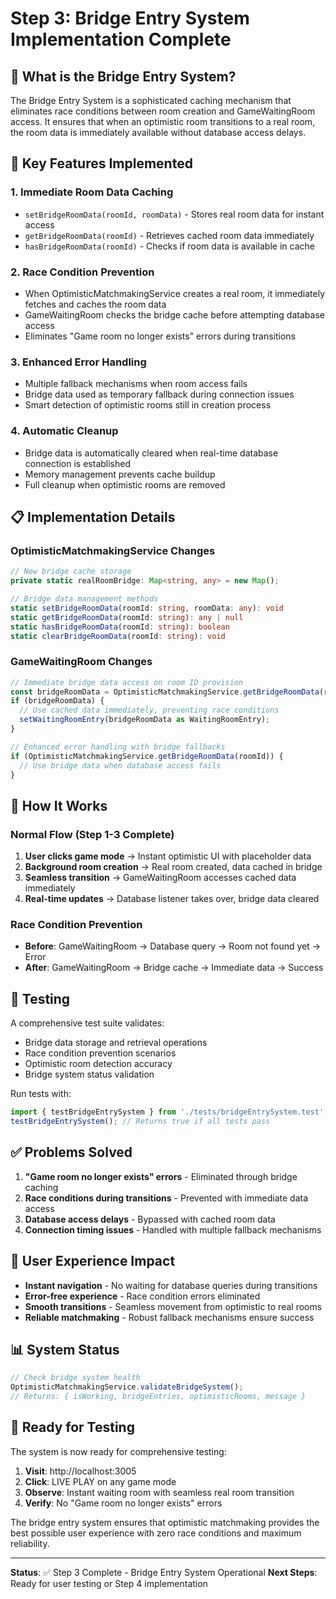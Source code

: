 # Step 3: Bridge Entry System Implementation Complete

## 🌉 What is the Bridge Entry System?

The Bridge Entry System is a sophisticated caching mechanism that eliminates race conditions between room creation and GameWaitingRoom access. It ensures that when an optimistic room transitions to a real room, the room data is immediately available without database access delays.

## 🚀 Key Features Implemented

### 1. **Immediate Room Data Caching**
- `setBridgeRoomData(roomId, roomData)` - Stores real room data for instant access
- `getBridgeRoomData(roomId)` - Retrieves cached room data immediately
- `hasBridgeRoomData(roomId)` - Checks if room data is available in cache

### 2. **Race Condition Prevention**
- When OptimisticMatchmakingService creates a real room, it immediately fetches and caches the room data
- GameWaitingRoom checks the bridge cache before attempting database access
- Eliminates "Game room no longer exists" errors during transitions

### 3. **Enhanced Error Handling**
- Multiple fallback mechanisms when room access fails
- Bridge data used as temporary fallback during connection issues
- Smart detection of optimistic rooms still in creation process

### 4. **Automatic Cleanup**
- Bridge data is automatically cleared when real-time database connection is established
- Memory management prevents cache buildup
- Full cleanup when optimistic rooms are removed

## 📋 Implementation Details

### OptimisticMatchmakingService Changes
```typescript
// New bridge cache storage
private static realRoomBridge: Map<string, any> = new Map();

// Bridge data management methods
static setBridgeRoomData(roomId: string, roomData: any): void
static getBridgeRoomData(roomId: string): any | null
static hasBridgeRoomData(roomId: string): boolean
static clearBridgeRoomData(roomId: string): void
```

### GameWaitingRoom Changes
```typescript
// Immediate bridge data access on room ID provision
const bridgeRoomData = OptimisticMatchmakingService.getBridgeRoomData(roomId);
if (bridgeRoomData) {
  // Use cached data immediately, preventing race conditions
  setWaitingRoomEntry(bridgeRoomData as WaitingRoomEntry);
}

// Enhanced error handling with bridge fallbacks
if (OptimisticMatchmakingService.getBridgeRoomData(roomId)) {
  // Use bridge data when database access fails
}
```

## 🔄 How It Works

### Normal Flow (Step 1-3 Complete)
1. **User clicks game mode** → Instant optimistic UI with placeholder data
2. **Background room creation** → Real room created, data cached in bridge
3. **Seamless transition** → GameWaitingRoom accesses cached data immediately
4. **Real-time updates** → Database listener takes over, bridge data cleared

### Race Condition Prevention
- **Before**: GameWaitingRoom → Database query → Room not found yet → Error
- **After**: GameWaitingRoom → Bridge cache → Immediate data → Success

## 🧪 Testing

A comprehensive test suite validates:
- Bridge data storage and retrieval operations
- Race condition prevention scenarios
- Optimistic room detection accuracy
- Bridge system status validation

Run tests with:
```typescript
import { testBridgeEntrySystem } from './tests/bridgeEntrySystem.test';
testBridgeEntrySystem(); // Returns true if all tests pass
```

## ✅ Problems Solved

1. **"Game room no longer exists" errors** - Eliminated through bridge caching
2. **Race conditions during transitions** - Prevented with immediate data access
3. **Database access delays** - Bypassed with cached room data
4. **Connection timing issues** - Handled with multiple fallback mechanisms

## 🎯 User Experience Impact

- **Instant navigation** - No waiting for database queries during transitions
- **Error-free experience** - Race condition errors eliminated
- **Smooth transitions** - Seamless movement from optimistic to real rooms
- **Reliable matchmaking** - Robust fallback mechanisms ensure success

## 📊 System Status

```typescript
// Check bridge system health
OptimisticMatchmakingService.validateBridgeSystem();
// Returns: { isWorking, bridgeEntries, optimisticRooms, message }
```

## 🚀 Ready for Testing

The system is now ready for comprehensive testing:

1. **Visit**: http://localhost:3005
2. **Click**: LIVE PLAY on any game mode
3. **Observe**: Instant waiting room with seamless real room transition
4. **Verify**: No "Game room no longer exists" errors

The bridge entry system ensures that optimistic matchmaking provides the best possible user experience with zero race conditions and maximum reliability.

---

**Status**: ✅ Step 3 Complete - Bridge Entry System Operational
**Next Steps**: Ready for user testing or Step 4 implementation
